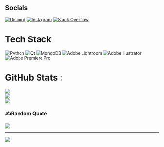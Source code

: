 
## Socials
[![Discord](https://img.shields.io/badge/Discord-%237289DA.svg?logo=discord&logoColor=white)](htttps://discord.gg/N76#7425) [![Instagram](https://img.shields.io/badge/Instagram-%23E4405F.svg?logo=Instagram&logoColor=white)](https://instagram.com/https://www.instagram.com/n____________76/) [![Stack Overflow](https://img.shields.io/badge/-Stackoverflow-FE7A16?logo=stack-overflow&logoColor=white)](https://stackoverflow.com/users/https://stackoverflow.com/users/14708541/nikita76) 

# Tech Stack
![Python](https://img.shields.io/badge/python-3670A0?style=for-the-badge&logo=python&logoColor=ffdd54) ![Qt](https://img.shields.io/badge/Qt-%23217346.svg?style=for-the-badge&logo=Qt&logoColor=white) ![MongoDB](https://img.shields.io/badge/MongoDB-%234ea94b.svg?style=for-the-badge&logo=mongodb&logoColor=white) ![Adobe Lightroom](https://img.shields.io/badge/Adobe%20Lightroom-31A8FF.svg?style=for-the-badge&logo=Adobe%20Lightroom&logoColor=white) ![Adobe Illustrator](https://img.shields.io/badge/adobeillustrator-%23FF9A00.svg?style=for-the-badge&logo=adobeillustrator&logoColor=white) ![Adobe Premiere Pro](https://img.shields.io/badge/Adobe%20Premiere%20Pro-9999FF.svg?style=for-the-badge&logo=Adobe%20Premiere%20Pro&logoColor=white)
# GitHub Stats :
![](https://github-readme-stats.vercel.app/api?username=NIKITA-76&theme=gotham&hide_border=true&include_all_commits=false&count_private=true)<br/>
![](https://github-readme-streak-stats.herokuapp.com/?user=NIKITA-76&theme=gotham&hide_border=true)<br/>
![](https://github-readme-stats.vercel.app/api/top-langs/?username=NIKITA-76&theme=gotham&hide_border=true&include_all_commits=false&count_private=true&layout=compact)

### ✍️Random Quote
![](https://quotes-github-readme.vercel.app/api?type=horizontal&theme=dark)


---
[![](https://visitcount.itsvg.in/api?id=NIKITA-76&icon=0&color=0)](https://visitcount.itsvg.in)

